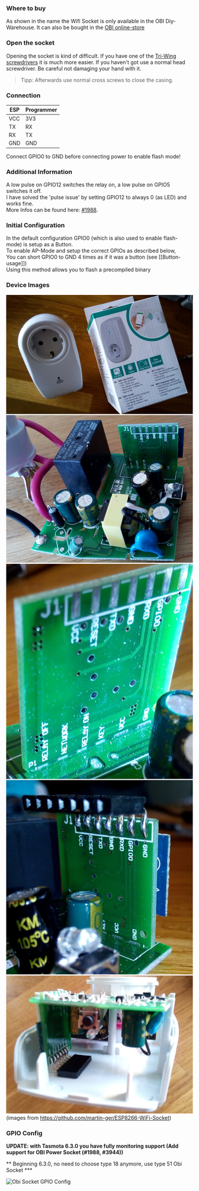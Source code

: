 ### Where to buy
As shown in the name the Wifi Socket is only available in the OBI Diy-Warehouse. It can also be bought in the [OBI online-store](https://www.obi.de/hausfunksteuerung/wifi-stecker-schuko/p/2291706) 

### Open the socket
Opening the socket is kind of difficult. If you have one of the [Tri-Wing screwdrivers](https://www.amazon.de/dp/B00154ZYV0/ref=asc_df_B00154ZYV057501798/?tag=googshopde-21&creative=22398&creativeASIN=B00154ZYV0&linkCode=df0&hvadid=214366492459&hvpos=1o1&hvnetw=g&hvrand=5060839556356521171&hvpone=&hvptwo=&hvqmt=&hvdev=c&hvdvcmdl=&hvlocint=&hvlocphy=9044260&hvtargid=pla-420556387190&th=1&psc=1)
it is much more easier. If you haven't got use a normal head screwdriver. Be careful not damaging your hand with it.
> Tipp: Afterwards use normal cross screws to close the casing.

### Connection
| ESP | Programmer |
|-----|------------|
| VCC | 3V3        |
| TX  | RX         |
| RX  | TX         |
| GND | GND        |

Connect GPIO0 to GND before connecting power to enable flash mode!

### Additional Information
A low pulse on GPIO12 switches the relay on, a low pulse on GPIO5 switches it off.  
I have solved the 'pulse issue' by setting GPIO12 to always 0 (as LED) and works fine.   
More Infos can be found here: [#1988](https://github.com/arendst/Tasmota/issues/1988).

### Initial Configuration
In the default configuration GPIO0 (which is also used to enable flash-mode) is setup as a Button.  
To enable AP-Mode and setup the correct GPIOs as described below,  
You can short GPIO0 to GND 4 times as if it was a button (see [[Button-usage]])  
Using this method allows you to flash a precompiled binary
   
### Device Images
![1](https://raw.githubusercontent.com/reloxx13/reloxx13.github.io/master/media/tasmota/obi-socket/1.jpg)  
![2](https://raw.githubusercontent.com/reloxx13/reloxx13.github.io/master/media/tasmota/obi-socket/2.jpg)  
![3](https://raw.githubusercontent.com/reloxx13/reloxx13.github.io/master/media/tasmota/obi-socket/3.jpg)  
![4](https://raw.githubusercontent.com/reloxx13/reloxx13.github.io/master/media/tasmota/obi-socket/4.jpg)  
![5](https://raw.githubusercontent.com/reloxx13/reloxx13.github.io/master/media/tasmota/obi-socket/5.jpg)     
(images from https://github.com/martin-ger/ESP8266-WiFi-Socket)  

### GPIO Config

**UPDATE: with Tasmota 6.3.0 you have fully monitoring support (Add support for OBI Power Socket (#1988, #3944))**

** Beginning 6.3.0, no need to choose type 18 anymore, use type 51 Obi Socket ***

![Obi Socket GPIO Config](https://user-images.githubusercontent.com/36734573/36541304-c1b5a57c-17dd-11e8-884b-dcf22e985e6b.png)